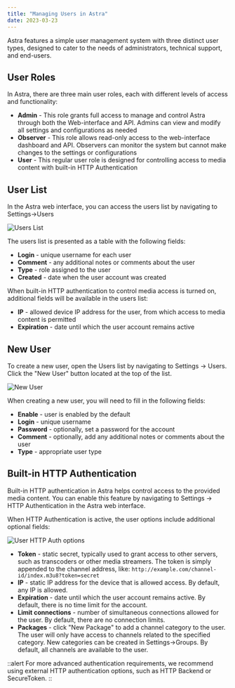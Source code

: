 ```yaml
---
title: "Managing Users in Astra"
date: 2023-03-23
---
```


Astra features a simple user management system with three distinct user types, designed to cater to the needs of administrators, technical support, and end-users.

## User Roles

In Astra, there are three main user roles, each with different levels of access and functionality:

- **Admin** - This role grants full access to manage and control Astra through both the Web-interface and API. Admins can view and modify all settings and configurations as needed
- **Observer** - This role allows read-only access to the web-interface dashboard and API. Observers can monitor the system but cannot make changes to the settings or configurations
- **User** - This regular user role is designed for controlling access to media content with built-in HTTP Authentication

## User List

In the Astra web interface, you can access the users list by navigating to Settings->Users

![Users List](https://storage.crisp.chat/users/helpdesk/website/ba41e739dc7e3800/users_1vi4yx1.png)

The users list is presented as a table with the following fields:

- **Login** - unique username for each user
- **Comment** - any additional notes or comments about the user
- **Type** - role assigned to the user
- **Created** - date when the user account was created

When built-in HTTP authentication to control media access is turned on, additional fields will be available in the users list:

- **IP** - allowed device IP address for the user, from which access to media content is permitted
- **Expiration** - date until which the user account remains active

## New User

To create a new user, open the Users list by navigating to Settings -> Users. Click the "New User" button located at the top of the list.

![New User](https://storage.crisp.chat/users/helpdesk/website/ba41e739dc7e3800/new-user_1886kvo.png)

When creating a new user, you will need to fill in the following fields:

- **Enable** - user is enabled by the default
- **Login** - unique username
- **Password** - optionally, set a password for the account
- **Comment** - optionally, add any additional notes or comments about the user
- **Type** - appropriate user type

## Built-in HTTP Authentication

Built-in HTTP authentication in Astra helps control access to the provided media content. You can enable this feature by navigating to Settings -> HTTP Authentication in the Astra web interface.

When HTTP Authentication is active, the user options include additional optional fields:

![User HTTP Auth options](https://storage.crisp.chat/users/helpdesk/website/ba41e739dc7e3800/user-auth_1acb2cg.png)

- **Token** - static secret, typically used to grant access to other servers, such as transcoders or other media streamers. The token is simply appended to the channel address, like: `http://example.com/channel-id/index.m3u8?token=secret`
- **IP** - static IP address for the device that is allowed access. By default, any IP is allowed.
- **Expiration** - date until which the user account remains active. By default, there is no time limit for the account.
- **Limit connections** - number of simultaneous connections allowed for the user. By default, there are no connection limits.
- **Packages** - click "New Package" to add a channel category to the user. The user will only have access to channels related to the specified category. New categories can be created in Settings->Groups. By default, all channels are available to the user.

::alert
For more advanced authentication requirements, we recommend using external HTTP authentication options, such as HTTP Backend or SecureToken.
::